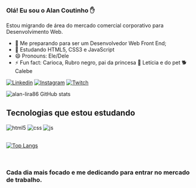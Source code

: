 ### Olá! Eu sou o Alan Coutinho ✋
Estou migrando de área do mercado comercial corporativo para Desenvolvimento Web.

- 🎯 Me preparando para ser um Desenvolvedor Web Front End;
- 🌱 Estudando HTML5, CSS3 e JavaScript
- 😄 Pronouns:  Ele/Dele
- ⚡ Fun fact: Carioca, Rubro negro, pai da princesa 👸 Letícia e do pet 🐕 Calebe

[![Linkedin](https://img.shields.io/badge/LinkedIn-0077B5?style=for-the-badge&logo=linkedin&logoColor=white)](https:)
[![Instagram](https://img.shields.io/badge/Instagram-E4405F?style=for-the-badge&logo=instagram&logoColor=white)](https://www.instagram.com/alancoutinho.devfrontendjr/?next=%2F)
[![Twitch](https://img.shields.io/badge/Twitch-9146FF?style=for-the-badge&logo=twitch&logoColor=white)](https://twitch.tv/fragabr)

![alan-lira86 GitHub stats](https://github-readme-stats.vercel.app/api?username=alan-lira86&show_icons=true&theme=radical)

## Tecnologias que estou estudando

<div style="display: inline_block">
  <img align="center" alt="html5" src="https://img.shields.io/badge/HTML5-E34F26?style=for-the-badge&logo=html5&logoColor=white" />
  <img align="center" alt="css" src="https://img.shields.io/badge/CSS3-1572B6?style=for-the-badge&logo=css3&logoColor=white" />
  <img align="center" alt="js" src="https://img.shields.io/badge/JavaScript-F7DF1E?style=for-the-badge&logo=javascript&logoColor=black" />
  
  </div><br/>
  
  [![Top Langs](https://github-readme-stats.vercel.app/api/top-langs/?username=alan-lira86)](https://github.com/alan-lira86/github-readme-stats)
 
 
</div><br/>

### Cada dia mais focado e me dedicando para entrar no mercado de trabalho.





